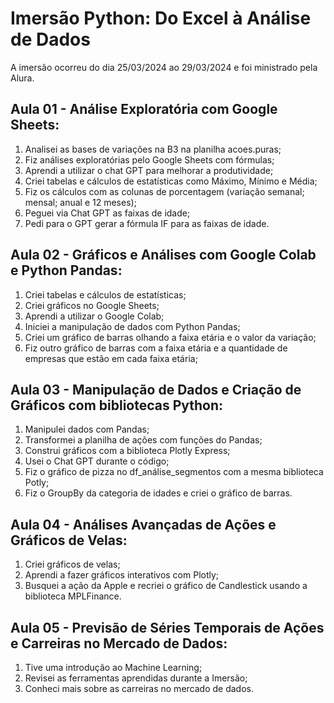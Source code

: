 # Imersão Python: Do Excel à Análise de Dados
A imersão ocorreu do dia 25/03/2024 ao 29/03/2024 e foi ministrado pela Alura.

## Aula 01 - Análise Exploratória com Google Sheets:
1. Analisei as bases de variações na B3 na planilha acoes.puras;
2. Fiz análises exploratórias pelo Google Sheets com fórmulas;
3. Aprendi a utilizar o chat GPT para melhorar a produtividade;
4. Criei tabelas e cálculos de estatísticas como Máximo, Mínimo e Média;
5. Fiz os cálculos com as colunas de porcentagem (variação semanal; mensal; anual e 12 meses);
6. Peguei via Chat GPT as faixas de idade;
7. Pedi para o GPT gerar a fórmula IF para as faixas de idade.

## Aula 02 - Gráficos e Análises com Google Colab e Python Pandas:
1. Criei tabelas e cálculos de estatísticas;
2. Criei gráficos no Google Sheets;
3. Aprendi a utilizar o Google Colab;
4. Iniciei a manipulação de dados com Python Pandas;
5. Criei um gráfico de barras olhando a faixa etária e o valor da variação;
6. Fiz outro gráfico de barras com a faixa etária e a quantidade de empresas que estão em cada faixa etária;
   
## Aula 03 - Manipulação de Dados e Criação de Gráficos com bibliotecas Python:
1. Manipulei dados com Pandas;
2. Transformei a planilha de ações com funções do Pandas;
3. Construi gráficos com a biblioteca Plotly Express;
4. Usei o Chat GPT durante o código;
5. Fiz o gráfico de pizza no df_análise_segmentos com a mesma biblioteca Potly;
6. Fiz o GroupBy da categoria de idades e criei o gráfico de barras.

## Aula 04 - Análises Avançadas de Ações e Gráficos de Velas:
1. Criei gráficos de velas;
2. Aprendi a fazer gráficos interativos com Plotly;
3. Busquei a ação da Apple e recriei o gráfico de Candlestick usando a biblioteca MPLFinance.
   
## Aula 05 - Previsão de Séries Temporais de Ações e Carreiras no Mercado de Dados:
1. Tive uma introdução ao Machine Learning;
2. Revisei as ferramentas aprendidas durante a Imersão;
3. Conheci mais sobre as carreiras no mercado de dados.
